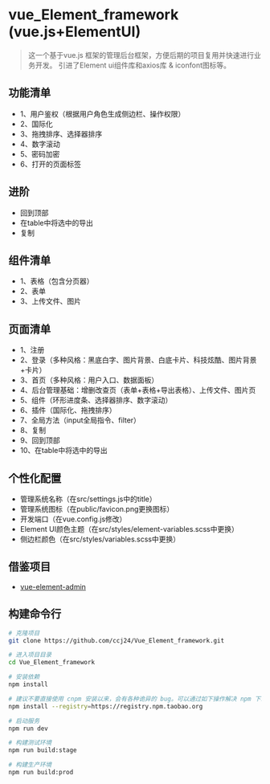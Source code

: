 # vue_Element_framework (vue.js+ElementUI)

> 这一个基于vue.js 框架的管理后台框架，方便后期的项目复用并快速进行业务开发。
> 引进了Element ui组件库和axios库 & iconfont图标等。
> 


## 功能清单
- 1、用户鉴权（根据用户角色生成侧边栏、操作权限）
- 2、国际化
- 3、拖拽排序、选择器排序
- 4、数字滚动
- 5、密码加密
- 6、打开的页面标签


## 进阶
- 回到顶部
- 在table中将选中的导出
- 复制


## 组件清单
- 1、表格（包含分页器）
- 2、表单
- 3、上传文件、图片


## 页面清单
- 1、注册
- 2、登录（多种风格：黑底白字、图片背景、白底卡片、科技炫酷、图片背景+卡片）
- 3、首页（多种风格：用户入口、数据面板）
- 4、后台管理基础：增删改查页（表单+表格+导出表格）、上传文件、图片页
- 5、组件（环形进度条、选择器排序、数字滚动）
- 6、插件（国际化、拖拽排序）
- 7、全局方法（input全局指令、filter）
- 8、复制
- 9、回到顶部
- 10、在table中将选中的导出



## 个性化配置
- 管理系统名称（在src/settings.js中的title）
- 管理系统图标（在public/favicon.png更换图标）
- 开发端口（在vue.config.js修改）
- Element UI颜色主题（在src/styles/element-variables.scss中更换）
- 侧边栏颜色（在src/styles/variables.scss中更换）


## 借鉴项目
- [vue-element-admin](https://github.com/PanJiaChen/vue-element-admin)


## 构建命令行
```bash
# 克隆项目
git clone https://github.com/ccj24/Vue_Element_framework.git

# 进入项目目录
cd Vue_Element_framework

# 安装依赖
npm install

# 建议不要直接使用 cnpm 安装以来，会有各种诡异的 bug。可以通过如下操作解决 npm 下载速度慢的问题
npm install --registry=https://registry.npm.taobao.org

# 启动服务
npm run dev

# 构建测试环境
npm run build:stage

# 构建生产环境
npm run build:prod
```
